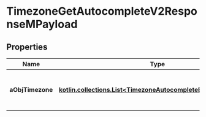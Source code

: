 
# TimezoneGetAutocompleteV2ResponseMPayload

## Properties
Name | Type | Description | Notes
------------ | ------------- | ------------- | -------------
**aObjTimezone** | [**kotlin.collections.List&lt;TimezoneAutocompleteElementResponse&gt;**](TimezoneAutocompleteElementResponse.md) | An array of Timezone autocomplete element response. | 



